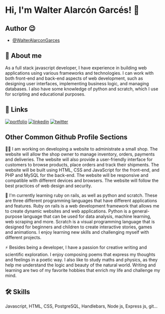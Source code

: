 
# Hi, I'm Walter Alarcón Garcés! 👋


## Author 😉

- [@WalterAlarconGarces](https://github.com/WalterAlarconGarces)


## 🚀 About me
As a full stack javascript developer, I have experience in building web applications using various frameworks and technologies. I can work with both front-end and back-end aspects of web development, such as designing user interfaces, implementing business logic, and managing databases. I also have some knowledge of python and scratch, which I use for scripting and educational purposes.


## 🔗 Links
[![portfolio](https://img.shields.io/badge/my_portfolio-000?style=for-the-badge&logo=ko-fi&logoColor=white)](https://www.walteralarcongarces.cl)
[![linkedin](https://img.shields.io/badge/linkedin-0A66C2?style=for-the-badge&logo=linkedin&logoColor=white)](https://www.linkedin.com/in/walter-alarcon-garces/)
[![twitter](https://img.shields.io/badge/twitter-1DA1F2?style=for-the-badge&logo=twitter&logoColor=white)](https://twitter.com/WalterAlarconG)

## Other Common Github Profile Sections
👩‍💻 I am working on developing a website to administrate a small shop. The website will allow the shop owner to manage inventory, orders, payments and deliveries. The website will also provide a user-friendly interface for customers to browse products, place orders and track their shipments. The website will be built using HTML, CSS and JavaScript for the front-end, and PHP and MySQL for the back-end. The website will be responsive and compatible with different devices and browsers. The website will follow the best practices of web design and security.

🧠 I'm currently learning ruby on rails, as well as python and scratch. These are three different programming languages that have different applications and features. Ruby on rails is a web development framework that allows me to create dynamic websites and web applications. Python is a general-purpose language that can be used for data analysis, machine learning, web scraping and more. Scratch is a visual programming language that is designed for beginners and children to create interactive stories, games and animations. I enjoy learning new skills and challenging myself with different projects.

⚡️ Besides being a developer, I have a passion for creative writing and scientific exploration. I enjoy composing poems that express my thoughts and feelings in a poetic way. I also like to study maths and physics, as they help me understand the logic and beauty of the natural world. Writing and learning are two of my favorite hobbies that enrich my life and challenge my mind.

## 🛠 Skills
Javascript, HTML, CSS, PostgreSQL, Handlebars, Node js, Express js, git...

